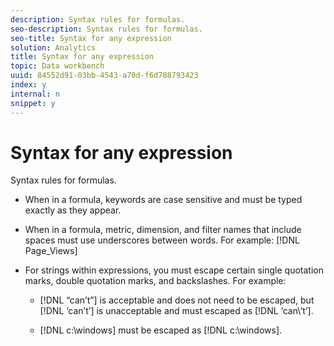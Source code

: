 ```yaml
---
description: Syntax rules for formulas.
seo-description: Syntax rules for formulas.
seo-title: Syntax for any expression
solution: Analytics
title: Syntax for any expression
topic: Data workbench
uuid: 84552d91-03bb-4543-a70d-f6d788793423
index: y
internal: n
snippet: y
---
```


# Syntax for any expression

Syntax rules for formulas.

* When in a formula, keywords are case sensitive and must be typed exactly as they appear. 
* When in a formula, metric, dimension, and filter names that include spaces must use underscores between words. For example: [!DNL Page_Views] 
* For strings within expressions, you must escape certain single quotation marks, double quotation marks, and backslashes. For example:

    * [!DNL “can’t”] is acceptable and does not need to be escaped, but [!DNL ‘can’t’] is unacceptable and must escaped as [!DNL ‘can\’t’]. 
    
    * [!DNL c:\windows] must be escaped as [!DNL c:\\windows].

